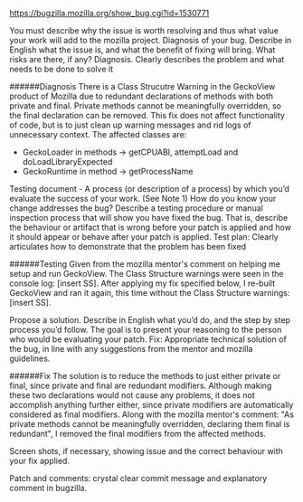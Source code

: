 https://bugzilla.mozilla.org/show_bug.cgi?id=1530771

You must describe why the issue is worth resolving and thus what value your work will add to the mozilla project.
Diagnosis of your bug. Describe in English what the issue is, and what the benefit of fixing will bring. What risks are there, if any?
Diagnosis. Clearly describes the problem and what needs to be done to solve it

######Diagnosis
There is a Class Strucutre Warning in the GeckoView product of Mozilla due to redundant declarations of methods with both private and final. Private methods cannot be meaningfully overridden, so the final declaration can be removed. This fix does not affect functionality of code, but is to just clean up warning messages and rid logs of unnecessary context. The affected classes are: 
- GeckoLoader in methods -> getCPUABI, attemptLoad and doLoadLibraryExpected
- GeckoRuntime in method -> getProcessName


Testing document - A process (or description of a process) by which you’d evaluate the success of your work.  (See Note 1) How do you know your change addresses the bug?
Describe a testing procedure or manual inspection process that will show you have fixed the bug. That is, describe the behaviour or artifact  that is wrong before your patch is applied and how it should appear or behave after your patch is applied.
Test plan: Clearly articulates how to demonstrate that the problem has been fixed

######Testing
Given from the mozilla mentor's comment on helping me setup and run GeckoView. The Class Structure warnings were seen in the console log: [insert SS]. After applying my fix specified below, I re-built GeckoView and ran it again, this time without the Class Structure warnings: [insert SS].

Propose a  solution. Describe in English what you’d do, and the step by step process you’d follow. The goal is to present your reasoning to the person who would be evaluating your patch.
Fix: Appropriate technical solution of the bug, in line with any suggestions from the mentor and mozilla guidelines.

######Fix
The solution is to reduce the methods to just either private or final, since private and final are redundant modifiers. Although making these two declarations would not cause any problems, it does not accomplish anything further either, since private modifiers are automatically considered as final modifiers. Along with the mozilla mentor's comment: "As private methods cannot be meaningfully overridden, declaring them final is redundant", I removed the final modifiers from the affected methods. 


Screen shots, if necessary, showing issue and the correct behaviour with your fix applied.

Patch and comments: crystal clear commit message and explanatory comment in bugzilla.

